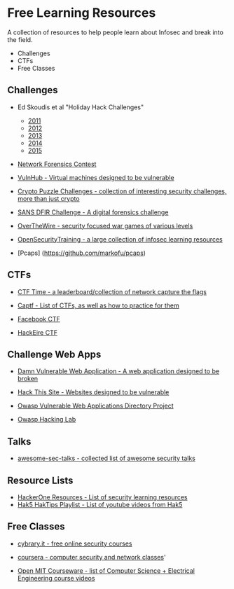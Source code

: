 # Free Learning Resources

A collection of resources to help people learn about Infosec and break into the field.

- Challenges
- CTFs
- Free Classes

## Challenges

* Ed Skoudis et al "Holiday Hack Challenges"
  * [2011](https://pen-testing.sans.org/holiday-challenge/2011)
  * [2012](https://pen-testing.sans.org/holiday-challenge/2012)
  * [2013](https://pen-testing.sans.org/holiday-challenge/2013)
  * [2014](https://pen-testing.sans.org/holiday-challenge/2014)
  * [2015](https://holidayhackchallenge.com/2015)

* [Network Forensics Contest](http://forensicscontest.com/)

* [VulnHub - Virtual machines designed to be vulnerable](https://www.vulnhub.com/)

* [Crypto Puzzle Challenges - collection of interesting security challenges, more than just crypto](https://potatopla.net/crypto/)

* [SANS DFIR Challenge - A digital forensics challenge](http://digital-forensics.sans.org/community/challenges)

* [OverTheWire - security focused war games of various levels](http://overthewire.org/wargames/)

* [OpenSecurityTraining - a large collection of infosec learning resources](http://opensecuritytraining.info/)


* [Pcaps] (https://github.com/markofu/pcaps)

## CTFs

* [CTF Time - a leaderboard/collection of network capture the flags](https://ctftime.org/)

* [Captf - List of CTFs, as well as how to practice for them](http://captf.com/practice-ctf/)

* [Facebook CTF](https://github.com/facebook/fbctf)

* [HackEire CTF](https://github.com/markofu/hackeire)

## Challenge Web Apps

* [Damn Vulnerable Web Application - A web application designed to be broken](http://www.dvwa.co.uk/)

* [Hack This Site - Websites designed to be vulnerable](https://www.hackthissite.org/pages/index/index.php)

* [Owasp Vulnerable Web Applications Directory Project](https://www.owasp.org/index.php/OWASP_Vulnerable_Web_Applications_Directory_Project)

* [Owasp Hacking Lab](https://www.owasp.org/index.php/OWASP_Hacking_Lab)

## Talks

* [awesome-sec-talks - collected list of awesome security talks](https://github.com/PaulSec/awesome-sec-talks)

## Resource Lists

* [HackerOne Resources - List of security learning resources](https://hackerone.com/resources)
* [Hak5 HakTips Playlist - List of youtube videos from Hak5](https://www.youtube.com/playlist?list=PLA2578BDE9CB9AAB3)

## Free Classes

* [cybrary.it - free online security courses](https://www.cybrary.it/)

* [coursera - computer security and network classes](https://www.coursera.org/browse/computer-science/computer-security-and-networks)'

* [Open MIT Courseware - list of Computer Science + Electrical Engineering course videos](https://ocw.mit.edu/courses/electrical-engineering-and-computer-science/)
